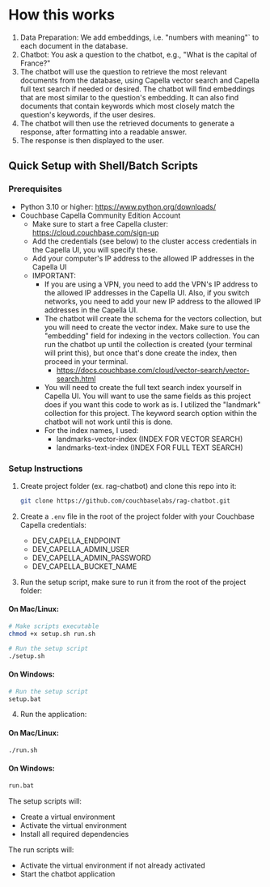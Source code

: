 # How this works

1. Data Preparation: We add embeddings, i.e. "numbers with meaning"` to each document in the database.
2. Chatbot: You ask a question to the chatbot, e.g., "What is the capital of France?"
3. The chatbot will use the question to retrieve the most relevant documents from the database, using Capella vector search and Capella full text search if needed or desired. The chatbot will find embeddings that are most similar to the question's embedding. It can also find documents that contain keywords which most closely match the question's keywords, if the user desires.
4. The chatbot will then use the retrieved documents to generate a response, after formatting into a readable answer.
5. The response is then displayed to the user.

## Quick Setup with Shell/Batch Scripts

### Prerequisites

- Python 3.10 or higher: https://www.python.org/downloads/
- Couchbase Capella Community Edition Account
  - Make sure to start a free Capella cluster: https://cloud.couchbase.com/sign-up
  - Add the credentials (see below) to the cluster access credentials in the Capella UI, you will specify these.
  - Add your computer's IP address to the allowed IP addresses in the Capella UI
  - IMPORTANT:
     - If you are using a VPN, you need to add the VPN's IP address to the allowed IP addresses in the Capella UI. Also, if you switch networks, 
       you need to add your new IP address to the allowed IP addresses in the Capella UI.
     - The chatbot will create the schema for the vectors collection, but you will need to
       create the vector index. Make sure to use the "embedding" field for indexing in the vectors collection. You can run the chatbot up until         the collection is created (your terminal will print this), but once that's done create the index, then proceed in your terminal.
        - https://docs.couchbase.com/cloud/vector-search/vector-search.html
     - You will need to create the full text search index yourself in Capella UI. You will want to use the same fields as this project does
       if you want this code to work as is. I utilized the "landmark" collection for this project. The keyword search option within the chatbot 
       will not work until this is done.
     - For the index names, I used:
        - landmarks-vector-index (INDEX FOR VECTOR SEARCH)
        - landmarks-text-index (INDEX FOR FULL TEXT SEARCH)

### Setup Instructions

1. Create project folder (ex. rag-chatbot) and clone this repo into it:

   ```bash
   git clone https://github.com/couchbaselabs/rag-chatbot.git
   ```

2. Create a `.env` file in the root of the project folder with your Couchbase Capella credentials:

   - DEV_CAPELLA_ENDPOINT
   - DEV_CAPELLA_ADMIN_USER
   - DEV_CAPELLA_ADMIN_PASSWORD
   - DEV_CAPELLA_BUCKET_NAME

3. Run the setup script, make sure to run it from the root of the project folder:

#### On Mac/Linux:

```bash
# Make scripts executable
chmod +x setup.sh run.sh

# Run the setup script
./setup.sh
```

#### On Windows:

```bash
# Run the setup script
setup.bat
```

4. Run the application:

#### On Mac/Linux:

```bash
./run.sh
```

#### On Windows:

```bash
run.bat
```

The setup scripts will:

- Create a virtual environment
- Activate the virtual environment
- Install all required dependencies

The run scripts will:

- Activate the virtual environment if not already activated
- Start the chatbot application
